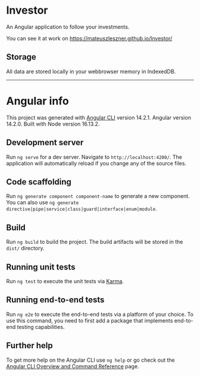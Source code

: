 # Investor
An Angular application to follow your investments.

You can see it at work on https://mateuszleszner.github.io/Investor/

## Storage
All data are stored locally in your webbrowser memory in IndexedDB.

---
# Angular info

This project was generated with [Angular CLI](https://github.com/angular/angular-cli) version 14.2.1. Angular version 14.2.0. Built with Node version 16.13.2.

## Development server

Run `ng serve` for a dev server. Navigate to `http://localhost:4200/`. The application will automatically reload if you change any of the source files.

## Code scaffolding

Run `ng generate component component-name` to generate a new component. You can also use `ng generate directive|pipe|service|class|guard|interface|enum|module`.

## Build

Run `ng build` to build the project. The build artifacts will be stored in the `dist/` directory.

## Running unit tests

Run `ng test` to execute the unit tests via [Karma](https://karma-runner.github.io).

## Running end-to-end tests

Run `ng e2e` to execute the end-to-end tests via a platform of your choice. To use this command, you need to first add a package that implements end-to-end testing capabilities.

## Further help

To get more help on the Angular CLI use `ng help` or go check out the [Angular CLI Overview and Command Reference](https://angular.io/cli) page.
